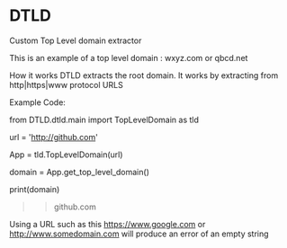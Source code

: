 # DTLD
Custom Top Level domain extractor

This is an example of a top level domain : wxyz.com or qbcd.net

How it works
DTLD extracts the root domain. It works by extracting from http|https|www protocol URLS

Example Code:

 from DTLD.dtld.main import TopLevelDomain as tld
 
 url = 'http://github.com'
 
 App = tld.TopLevelDomain(url)
 
 domain = App.get_top_level_domain()
 
 print(domain)
 
 >>github.com
 
 
 Using a URL such as this https://www.google.com or http://www.somedomain.com will produce an error of an empty string
 
 
 
